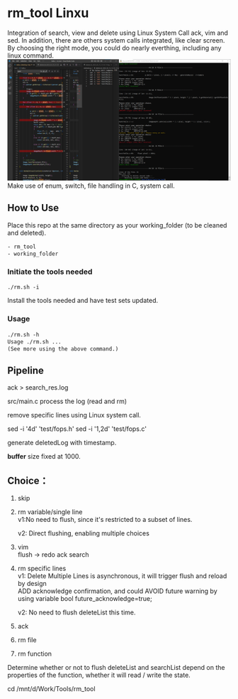 # rm_tool Linxu
Integration of search, view and delete using Linux System Call ack, vim and sed.
In addition, there are others system calls integrated, like clear screen.
By choosing the right mode, you could do nearly everthing, including any linux command.
![del_single](./del_single.png)
Make use of enum, switch, file handling in C, system call.
## How to Use
Place this repo at the same directory as your working_folder (to be cleaned and deleted).
```
- rm_tool
- working_folder
```
### Initiate the tools needed
```
./rm.sh -i
```
Install the tools needed and have test sets updated.
### Usage
```
./rm.sh -h
Usage ./rm.sh ... 
(See more using the above command.)
```
## Pipeline
ack > search_res.log

src/main.c process the log (read and rm)

remove specific lines using Linux system call.

sed -i '4d' 'test/fops.h'
sed -i '1,2d' 'test/fops.c'

generate deletedLog with timestamp.

**buffer** size fixed at 1000.
## Choice：
1. skip
2. rm variable/single line <br/>
    v1:No need to flush, since it's restricted to a subset of lines.

    v2: Direct flushing, enabling multiple choices
3. vim  <br/>
    flush -> redo ack search
4. rm specific lines  <br/>
    v1: Delete Multiple Lines is asynchronous, it will trigger flush and reload by design <br/>
    ADD acknowledge confirmation, and could AVOID future warning by using variable  bool future_acknowledge=true; <br/>

    v2: No need to flush deleteList this time.
5. ack
6. rm file
7. rm function

Determine whether or not to flush deleteList and searchList depend on the properties of the function, whether it will read / write the state.

cd /mnt/d/Work/Tools/rm_tool